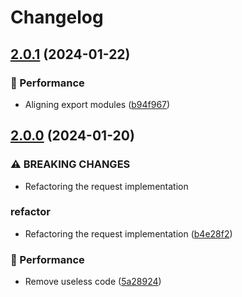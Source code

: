 # Changelog

## [2.0.1](https://github.com/Meqn/mp-request-promise/compare/v2.0.0...v2.0.1) (2024-01-22)


### 🌟 Performance

* Aligning export modules ([b94f967](https://github.com/Meqn/mp-request-promise/commit/b94f967434d66fddb71d0f32d5026f0f0cb03a9a))

## [2.0.0](https://github.com/Meqn/mp-request-promise/compare/v1.3.0...v2.0.0) (2024-01-20)


### ⚠ BREAKING CHANGES

* Refactoring the request implementation

### refactor

* Refactoring the request implementation ([b4e28f2](https://github.com/Meqn/mp-request-promise/commit/b4e28f2fd25e74825be9e6699f79933362e20afb))


### 🌟 Performance

* Remove useless code ([5a28924](https://github.com/Meqn/mp-request-promise/commit/5a2892432b9960612decb151f4297835b47f1e74))

